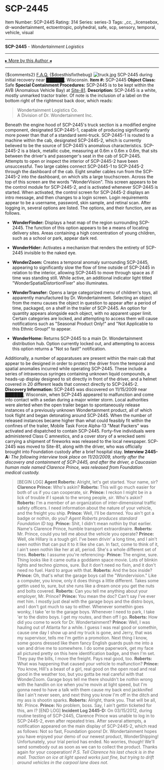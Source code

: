 # SCP-2445
Item Number: SCP-2445
Rating: 314
Series: series-3
Tags: _cc, _licensebox, dr-wondertainment, ectoentropic, polyhedral, safe, scp, sensory, temporal, vehicle, visual

---

**SCP-2445** \- _Wondertainment Logistics_
* * *
[▸ More by this Author ◂](http://www.scp-wiki.net/djkaktus)
* * *
{$comments2}
[F.A.Q.](https://scp-wiki.wikidot.com/component:info-ayers)
{$doesthisfixthebug}
![truck.jpg](https://scp-wiki.wdfiles.com/local--files/scp-2445/truck.jpg)
SCP-2445 during initial recovery near ██████, Wisconsin.
**Item #:** SCP-2445
**Object Class:** Safe
**Special Containment Procedures:** SCP-2445 is to be kept within the AVB (Anomalous Vehicle Bay) at [Site-81](http://www.scp-wiki.net/secure-facility-dossier-site-81).
**Description:** SCP-2445 is a white, mostly unmarked tractor trailer. Of note is the inclusion of a label on the bottom right of the rightmost back door, which reads:  

> Wondertainment Logistics Co.  
>  A Division of Dr. Wondertainment Inc.
  
Beneath the engine hood of SCP-2445's truck section is a modified engine component, designated SCP-2445-1, capable of producing significantly more power than that of a standard semi-truck. SCP-2445-1 is routed to a machine within the cab, designated SCP-2445-2, which is currently believed to be the source of SCP-2445's anomalous characteristics. 
SCP-2445-2 is a black, metallic cube, measuring at 0.6m x 0.6m x 0.6m, that sits between the driver's and passenger's seat in the cab of SCP-2445. Attempts to open or inspect the interior of SCP-2445-2 have been unsuccessful. Two large cables connect SCP-2445-1 to SCP-2445-2 through the dashboard of the cab. Eight smaller cables run from the SCP-2445-2 into the dashboard, on which sits a large touchscreen. Across the top of this screen are the words "WonderVision". This screen appears to be the control module for SCP-2445-2, and is activated whenever SCP-2445 is started.
When activated, the control screen for SCP-2445-2 displays an intro message, and then changes to a login screen. Login requirements appear to be a username, password, skin sample, and retinal scan.
After logging in, several options are listed. The options, and their function, are as follows.
  * **WonderFinder:** Displays a heat map of the region surrounding SCP-2445. The function of this option appears to be a means of locating delivery sites. Areas containing a high concentration of young children, such as a school or park, appear dark red.

  * **WonderHider:** Activates a mechanism that renders the entirety of SCP-2445 invisible to the naked eye.

  * **WonderZoom:** Creates a temporal anomaly surrounding SCP-2445, appearing to significantly slow the flow of time outside of SCP-2445 in relation to the interior, allowing SCP-2445 to move through space as if time was standing still. While active, an additional indicator light titled "WonderSpatialDistortionFixer" also illuminates.

  * **WonderTransfer:** Opens a large categorized menu of children's toys, all apparently manufactured by Dr. Wondertainment. Selecting an object from the menu causes the object in question to appear after a period of time, packaged, on a shelf in the trailer of SCP-2445. An option for quantity appears alongside each object, with no apparent upper limit. Certain categories are locked, and attempting to access them will cause notifications such as "Seasonal Product Only!" and "Not Applicable to this Ethnic Group!" to appear.

  * **WonderHome:** Returns SCP-2445 to a main Dr. Wondertainment distribution hub. Option currently locked out, and attempting to access this option returns a "Not so fast!" notification.

Additionally, a number of apparatuses are present within the main cab that appear to be designed in order to protect the driver from the temporal and spatial anomalies incurred while operating SCP-2445. These include a series of intravenous syringes containing unknown liquid compounds, a heads-up display designed to sit directly in front of the driver, and a helmet covered in 20 different leads that connect directly to SCP-2445-2.
**Discovery Information:** SCP-2445 was discovered on 11/15/2009 near ██████, Wisconsin, when SCP-2445 appeared to malfunction and come into contact with a sedan during a major winter storm. Local authorities were alerted when the open trailer began to spontaneously release instances of a previously unknown Wondertainment product, all of which took flight and began detonating around SCP-2445.
When the number of released instances became higher than what could feasibly fit within the confines of the trailer, Mobile Task Force Alpha-13 "Meat Packers" was activated and dispatched to contain SCP-2445. Forty-five individuals were administered Class C amnestics, and a cover story of a wrecked semi carrying a shipment of fireworks was released to the local newspaper.
SCP-2445 was moved to Site-81, along with the driver, who was officially brought into Foundation custody after a brief hospital stay.
**Interview 2445-A:** _The following interview took place on 11/20/2009, shortly after the discovery and containment of SCP-2445, and after the driver, a Caucasian human male named Clarence Prince, was released from Foundation medical custody._
> [BEGIN LOG]
> **Agent Roberts:** Alright, let's get started. Your name, sir?
> **Clarence Prince:** Who's askin?
> **Roberts:** This will go much easier for both of us if you can cooperate, sir.
> **Prince:** I reckon I might be in a lick of trouble if I speak to the wrong people, _sir_. Who's askin?
> **Roberts:** I'm a member of an organization of inter-dimensional traffic safety officers. I need information about the nature of your vehicle, and the freight you ship.
> **Prince:** Well, I'll be damned. You ain't got a badge or nothin, do you?
> _Agent Roberts produces standard Foundation ID tag._
> **Prince:** Shit, I didn't mean nothin by that earlier. Name's Clarence Prince, humble transport extraordinaire.
> **Roberts:** Mr. Prince, could you tell me about the vehicle you operate?
> **Prince:** Well, ole Hillary is a tough girl. I've been drivin' a long time, and I ain't seen nothin that can put it to it like she can. In fact, come to think of it, I ain't seen nothin like her at all, period. She's a whole different set of tires.
> **Roberts:** I assume you're referencing-
> **Prince:** The engine, sure. Thing looks like it came outta a goddamn space movie. Lots of blinkin lights and techno gizmos, sure. But it don't need no fixin, and it don't need no fuel. Hard to argue with that.
> **Roberts:** And the box inside?
> **Prince:** Oh, that's what the garage boys call the "Wondervision." Like a computer, you know, only it does things a little different. Takes some gettin used to, sure, but she runs like a dream once you get the nuts and bolts covered.
> **Roberts:** Can you tell me anything about your employer, Mr. Prince?
> **Prince:** You mean the doc? Can't say I've ever met him. I mostly just deal with the garage boys and the distro boys, and I don't got much to say to either. Whenever somethin goes wonky, I take 'er to the garage boys. Whenever I need to park, I take 'er to the distro boys. I get my routes, and then off I go.
> **Roberts:** How did you come to work for Dr. Wondertainment?
> **Prince:** Well, I was hauling out of Atlanta for a while. I guess I was real good or somethin, cause one day I show up and my truck is gone, and Jerry, that was my supervisor, tells me I'm gettin a promotion. Next thing I know, some goons dressed like them fancy English guards push me into a van and drive me to somewhere. I do some paperwork, get my face all pictured pretty on this here identification badge, and then I'm set. They pay the bills, I move the freight. Pays real good, too.
> **Roberts:** What was happening that caused your vehicle to malfunction?
> **Prince:** You know, Hill's a beast of a girl, real good on the open road and real good in the weather too, but you gotta be real careful with that WonderZoom. Garage boys tell me there shouldn't be nothin wrong with the handlin on ice when you're movin at light speed, but I'm gonna need to have a talk with them cause my back end jackknifed like I ain't never seen, and next thing you know I'm off in the ditch and my ass is shootin sparks.
> **Roberts:** Alright, thank you. That will be all, Mr. Prince.
> **Prince:** No problem, boss. Say, I ain't gettin ticketed for this, am I?
> [END LOG]
**Incident Log 2445-D:** On 03/15/2012, during routine testing of SCP-2445, Clarence Prince was unable to log in to SCP-2445-2, even after repeated tries. After several attempts, a notification appeared on the main display of SCP-2445-2, which read as follows:
> Not so fast, Foundation goons!
> Dr. Wondertainment hopes you have enjoyed your demo of our newest product, WonderShipping!
> Unfortunately, your trial period has ended. No worries, though! We'll send somebody out as soon as we can to collect the product.
> Thanks again for your cooperation!
> _P.S. Tell Clarence his last check is in the mail. Traction on ice at light speed works just fine, but trying to drift around vehicles in the carpool lane does not._